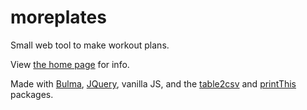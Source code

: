 # moreplates
Small web tool to make workout plans.


View [the home page](index.html) for info. 

Made with [Bulma](https://bulma.io), [JQuery](https://jquery.com), vanilla JS, and the [table2csv](https://github.com/rubo77/table2CSV) and [printThis](https://jasonday.github.io/printThis/) packages.
